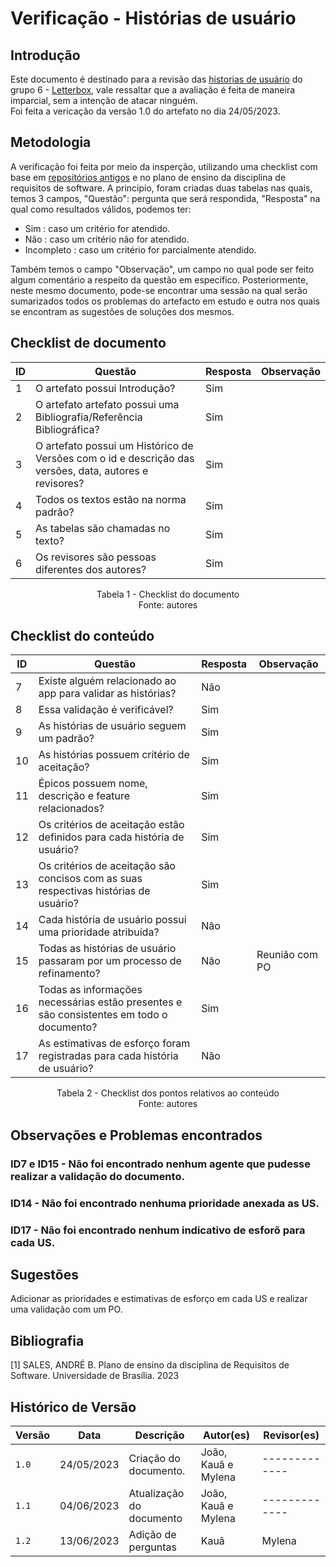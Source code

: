 
# Verificação - Histórias de usuário

## Introdução
Este documento é destinado para a revisão das [historias de usuário]( https://requisitos-de-software.github.io/2023.1-Letterboxd/Modelagem/Metodologias%20Ageis/historiaUsuario/) do grupo 6 - [Letterbox](https://github.com/Requisitos-de-Software/2023.1-Letterboxd), vale ressaltar que a avaliação é feita de maneira imparcial, sem a intenção de atacar ninguém.
<br> Foi feita a vericação da versão 1.0 do artefato no dia 24/05/2023.
## Metodologia

A verificação foi feita por meio da insperção, utilizando uma checklist com base em [repositórios antigos](https://github.com/Requisitos-de-Software) e no plano de ensino da disciplina de requisitos de software. A principio, foram criadas duas tabelas nas quais, temos 3 campos, "Questão": pergunta que será respondida, "Resposta" na qual como resultados válidos, podemos ter: 

- Sim : caso um critério for atendido.
- Não : caso um critério não for atendido.
- Incompleto : caso um critério for parcialmente atendido.

Também temos o campo "Observação", um campo no qual pode ser feito algum comentário a respeito da questão em específico. Posteriormente, neste mesmo documento, pode-se encontrar uma sessão na qual serão sumarizados todos os problemas do artefacto em estudo e outra nos quais se encontram as sugestões de soluções dos mesmos.

## Checklist de documento
|ID|Questão|Resposta|Observação|
|--|-------|--------|----------|
|1|O artefato possui Introdução?                                                                                |  Sim      |          |
|2|O artefato artefato possui uma Bibliografia/Referência Bibliográfica?                                        |  Sim      |          |
|3|O artefato possui um Histórico de Versões com o id e descrição das versões, data, autores e revisores?       |  Sim      |          |
|4|Todos os textos estão na norma padrão?                                                                       |  Sim      |          |
|5|As tabelas são chamadas no texto?                                                                            |  Sim      |          |
|6|Os revisores são pessoas diferentes dos autores?                                                             |  Sim      |          |

<p align="center"> Tabela 1 - Checklist do documento <br> Fonte: autores </p>

## Checklist do conteúdo
|ID|Questão|Resposta|Observação|
|--|-------|--------|----------|
|7|Existe alguém relacionado ao app para validar as histórias?|Não|  |
|8|Essa validação é verificável? |Sim||
|9|As histórias de usuário seguem um padrão?|Sim||
|10|As histórias possuem critério de aceitação?|Sim||
|11|Épicos possuem nome, descrição e feature relacionados?|Sim||
|12|Os critérios de aceitação estão definidos para cada história de usuário?|Sim||
|13|Os critérios de aceitação são concisos com as suas respectivas histórias de usuário?|Sim||
|14|Cada história de usuário possui uma prioridade atribuída?|Não||
|15|Todas as histórias de usuário passaram por um processo de refinamento?|Não|Reunião com PO|
|16|Todas as informações necessárias estão presentes e são consistentes em todo o documento?|Sim||
|17|As estimativas de esforço foram registradas para cada história de usuário?|Não||

<p align="center"> Tabela 2 - Checklist dos pontos relativos ao conteúdo <br> Fonte: autores </p>

## Observações e Problemas encontrados
### ID7 e ID15 - Não foi encontrado nenhum agente que pudesse realizar a validação do documento.
### ID14 - Não foi encontrado nenhuma prioridade anexada as US.
### ID17 - Não foi encontrado nenhum indicativo de esforõ para cada US.

## Sugestões
Adicionar as prioridades e estimativas de esforço em cada US e realizar uma validação com um PO.

## Bibliografia
[1] SALES, ANDRÉ B. Plano de ensino da disciplina de Requisitos de Software. Universidade de Brasília. 2023

## Histórico de Versão

| Versão | Data          | Descrição                          | Autor(es)     |  Revisor(es)  |
| ------ | ------------- | ---------------------------------- | ------------- | ------------- |
| `1.0`  | 24/05/2023    | Criação do documento.              |  João, Kauã e Mylena  | ------------- |
| `1.1`  | 04/06/2023    | Atualização do documento           |  João, Kauã e Mylena  | ------------- |
| `1.2`  | 13/06/2023    | Adição de perguntas                | Kauã                  |  Mylena      |

